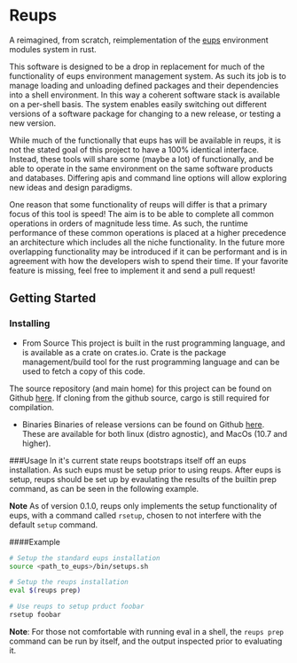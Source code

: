 # Reups

A reimagined, from scratch, reimplementation of the [eups](https://github.com/RobertLuptonTheGood/eups) environment modules system in rust.

This software is designed to be a drop in replacement for much of the functionality of eups environment
management system. As such its job is to manage loading and unloading defined packages and their dependencies
into a shell environment. In this way a coherent software stack is available on a per-shell basis. The system
enables easily switching out different versions of a software package for changing to a new release, or
testing a new version.

While much of the functionally that eups has will be available in reups, it is not the stated goal of this
project to have a 100% identical interface. Instead, these tools will share some (maybe a lot) of
functionally, and be able to operate in the same environment on the same software products and databases.
Differing apis and command line options will allow exploring new ideas and design paradigms.

One reason that some functionality of reups will differ is that a primary focus of this tool is speed! The aim
is to be able to complete all common operations in orders of magnitude less time. As such, the runtime
performance of these common operations is placed at a higher precedence an architecture which includes all
the niche functionality. In the future more overlapping functionality may be introduced if it can be
performant and is in agreement with how the developers wish to spend their time. If your favorite feature is
missing, feel free to implement it and send a pull request!

## Getting Started

### Installing

* From Source
This project is built in the rust programming language, and is available as a crate on crates.io. Crate is the
package management/build tool for the rust programming language and can be used to fetch a copy of this code.

The source repository (and main home) for this project can be found on Github
[here](https://github.com/natelust/reups). If cloning from the github source, cargo is still required for
compilation.

* Binaries
Binaries of release versions can be found on Github [here](https://github.com/natelust/reups/releases). These
are available for both linux (distro agnostic), and MacOs (10.7 and higher).

###Usage
In it's current state reups bootstraps itself off an eups installation. As such eups must be setup prior to
using reups. After eups is setup, reups should be set up by evaulating the results of the builtin prep command, as can be seen in the following example.

__Note__ As of version 0.1.0, reups only implements the setup functionality of eups, with a command called `rsetup`,
chosen to not interfere with the default `setup` command.

####Example
```bash
# Setup the standard eups installation
source <path_to_eups>/bin/setups.sh

# Setup the reups installation
eval $(reups prep)

# Use reups to setup prduct foobar
rsetup foobar
```
__Note__: For those not comfortable with running eval in a shell, the `reups prep` command can be run by
itself, and the output inspected prior to evaluating it.

